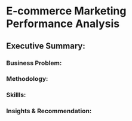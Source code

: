 # E-commerce Marketing Performance Analysis

## Executive Summary:

### Business Problem:

### Methodology:

### Skillls:

### Insights & Recommendation:


